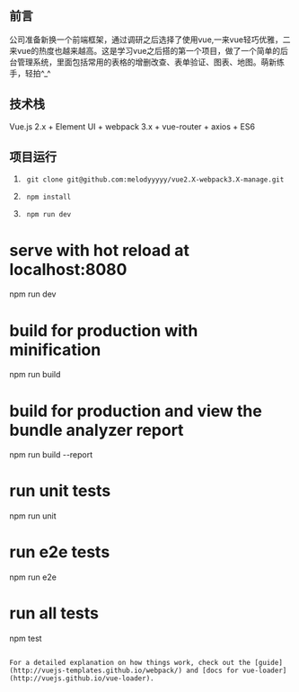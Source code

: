## 前言
公司准备新换一个前端框架，通过调研之后选择了使用vue,一来vue轻巧优雅，二来vue的热度也越来越高。这是学习vue之后搭的第一个项目，做了一个简单的后台管理系统，里面包括常用的表格的增删改查、表单验证、图表、地图。萌新练手，轻拍^_^
## 技术栈
Vue.js 2.x + Element UI + webpack 3.x + vue-router + axios + ES6
## 项目运行
1.		git clone git@github.com:melodyyyyy/vue2.X-webpack3.X-manage.git
2.		npm install
3.		npm run dev

# serve with hot reload at localhost:8080
npm run dev

# build for production with minification
npm run build

# build for production and view the bundle analyzer report
npm run build --report

# run unit tests
npm run unit

# run e2e tests
npm run e2e

# run all tests
npm test
```

For a detailed explanation on how things work, check out the [guide](http://vuejs-templates.github.io/webpack/) and [docs for vue-loader](http://vuejs.github.io/vue-loader).
